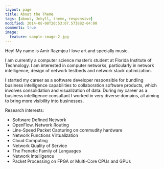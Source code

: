 ```yaml
---
layout: page
title: About the Theme
tags: [about, Jekyll, theme, responsive]
modified: 2014-08-08T20:53:07.573882-04:00
comments: true
image:
  feature: sample-image-2.jpg
---
```

Hey! My name is Amir Razmjou I love art and specially music.

I am currently a computer science master’s student at Florida Institute of Technology. I am interested in computer networks, particularly in network intelligence, design of network testbeds and network stack optimization.


I started my career as a software developer responsible for bundling business intelligence capabilities to collaboration software products, which involves consolidation and visualization of data. During my career as a business intelligence consultant I worked in very diverse domains, all aiming to bring more visibility into businesses.  

Research interests:


* Software Defined Network 
* OpenFlow, Network Routing
* Line-Speed Packet Capturing on commudity hardware
* Network Functions Virtualization
* Cloud Computing
* Network Quality of Service
* The Frenetic Family of Languages
* Network Intelligence
* Packet Processing on FPGA or Multi-Core CPUs and GPUs